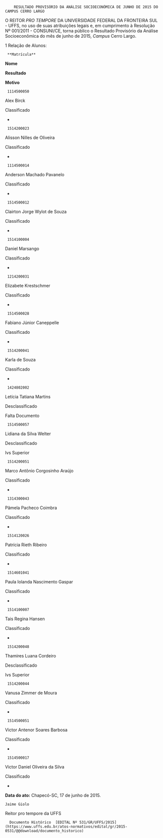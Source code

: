         RESULTADO PROVISÓRIO DA ANÁLISE SOCIOECONÔMICA DE JUNHO DE 2015 DO CAMPUS CERRO LARGO  

O REITOR *PRO TEMPORE* DA UNIVERSIDADE FEDERAL DA FRONTEIRA SUL - UFFS, no uso de suas atribuições legais e, em cumprimento à Resolução Nº 001/2011 - CONSUNI/CE, torna público o Resultado Provisório da Análise Socioeconômica do mês de junho de 2015, *Campus* Cerro Largo.

 1 Relação de Alunos:

     **Matrícula**

   **Nome**

   **Resultado**

   **Motivo**

     1114500050

   Alex Birck

   Classificado

   -

     1514200023

   Alisson Nilles de Oliveira

   Classificado

   -

     1114500014

   Anderson Machado Pavanelo

   Classificado

   -

     1514500012

   Clairton Jorge Wylot de Souza

   Classificado

   -

     1514100004

   Daniel Marsango

   Classificado

   -

     1214200031

   Elizabete Krestschmer

   Classificado

   -

     1514500028

   Fabiano Júnior Caneppelle

   Classificado

   -

     1514200041

   Karla de Souza

   Classificado

   -

     1424802002

   Letícia Tatiana Martins

   Desclassificado

   Falta Documento

     1514500057

   Lidiana da Silva Welter

   Desclassificado

   Ivs Superior

     1514200051

   Marco Antônio Corgosinho Araújo

   Classificado

   -

     1314300043

   Pâmela Pacheco Coimbra

   Classificado

   -

     1514120026

   Patrícia Rieth Ribeiro

   Classificado

   -

     1514601041

   Paula Iolanda Nascimento Gaspar

   Classificado

   -

     1514100007

   Tais Regina Hansen

   Classificado

   -

     1514200048

   Thamires Luana Cordeiro

   Desclassificado

   Ivs Superior

     1514200044

   Vanusa Zimmer de Moura

   Classificado

   -

     1514500051

   Victor Antenor Soares Barbosa

   Classificado

   -

     1514500017

   Victor Daniel Oliveira da Silva

   Classificado

   -

      

   **Data do ato:** Chapecó-SC, 17 de junho de 2015.   
 

    Jaime Giolo   
 Reitor pro tempore da UFFS 

      Documento Histórico  [EDITAL Nº 531/GR/UFFS/2015](https://www.uffs.edu.br/atos-normativos/edital/gr/2015-0531/@@download/documento_historico)     
      